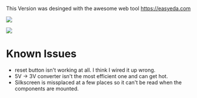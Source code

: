 This Version was desinged with the awesome web tool https://easyeda.com

![](./schematic-v1.png)

![](./pcb-v1.png)

# Known Issues
- reset button isn't working at all. I think I wired it up wrong.
- 5V -> 3V converter isn't the most efficient one and can get hot.
- Silkscreen is missplaced at a few places so it can't be read when the components are mounted.
